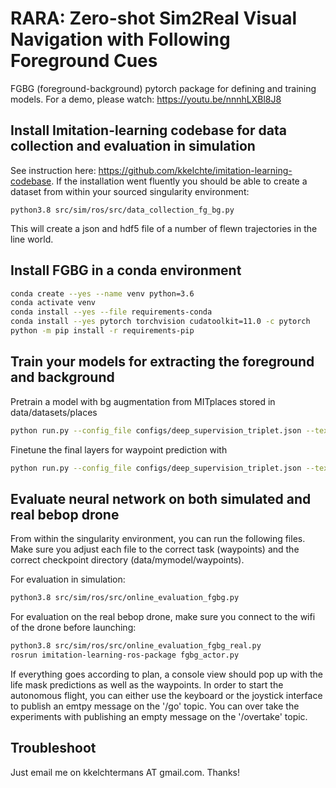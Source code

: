 # RARA: Zero-shot Sim2Real Visual Navigation with Following Foreground Cues

FGBG (foreground-background) pytorch package for defining and training models.
For a demo, please watch: https://youtu.be/nnnhLXBl8J8


## Install Imitation-learning codebase for data collection and evaluation in simulation
See instruction here: https://github.com/kkelchte/imitation-learning-codebase.
If the installation went fluently you should be able to create a dataset from within your sourced singularity environment:
```shell
python3.8 src/sim/ros/src/data_collection_fg_bg.py
```
This will create a json and hdf5 file of a number of flewn trajectories in the line world.


## Install FGBG in a conda environment

```bash
conda create --yes --name venv python=3.6
conda activate venv
conda install --yes --file requirements-conda
conda install --yes pytorch torchvision cudatoolkit=11.0 -c pytorch 
python -m pip install -r requirements-pip
```

## Train your models for extracting the foreground and background

Pretrain a model with bg augmentation from MITplaces stored in data/datasets/places
```bash
python run.py --config_file configs/deep_supervision_triplet.json --texture_directory data/datasets/places --target line --output_dir data/mymodel
```

Finetune the final layers for waypoint prediction with
```bash
python run.py --config_file configs/deep_supervision_triplet.json --texture_directory data/datasets/places --target line --encoder_ckpt_dir data/mymodel --output_dir data/mymodel/waypoints --task waypoints
```

## Evaluate neural network on both simulated and real bebop drone

From within the singularity environment, you can run the following files.
Make sure you adjust each file to the correct task (waypoints) and the correct checkpoint directory (data/mymodel/waypoints).

For evaluation in simulation:
```bash
python3.8 src/sim/ros/src/online_evaluation_fgbg.py
```
For evaluation on the real bebop drone, make sure you connect to the wifi of the drone before launching:
```bash
python3.8 src/sim/ros/src/online_evaluation_fgbg_real.py
rosrun imitation-learning-ros-package fgbg_actor.py
```
If everything goes according to plan, a console view should pop up with the life mask predictions as well as the waypoints.
In order to start the autonomous flight, you can either use the keyboard or the joystick interface to publish an emtpy message on the '/go' topic.
You can over take the experiments with publishing an empty message on the '/overtake' topic.

## Troubleshoot
Just email me on kkelchtermans AT gmail.com. Thanks!